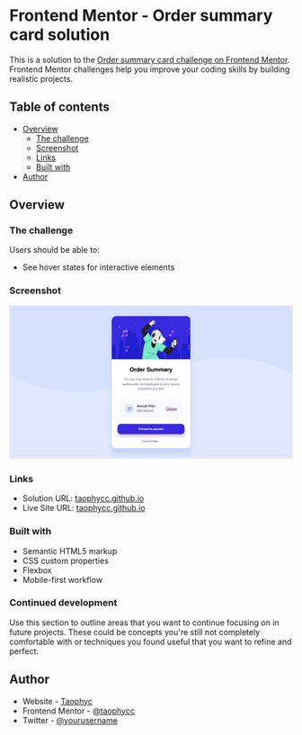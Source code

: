 # Frontend Mentor - Order summary card solution

This is a solution to the [Order summary card challenge on Frontend Mentor](https://www.frontendmentor.io/challenges/order-summary-component-QlPmajDUj). Frontend Mentor challenges help you improve your coding skills by building realistic projects. 

## Table of contents

- [Overview](#overview)
  - [The challenge](#the-challenge)
  - [Screenshot](#screenshot)
  - [Links](#links)
  - [Built with](#built-with)
- [Author](#author)

## Overview

### The challenge

Users should be able to:

- See hover states for interactive elements

### Screenshot

![Screenshot](image.png)


### Links

- Solution URL: [taophycc.github.io](https://github.com/Taophycc/Order-summary-component-card.git)
- Live Site URL: [taophycc.github.io](https://your-live-site-url.com)


### Built with

- Semantic HTML5 markup
- CSS custom properties
- Flexbox
- Mobile-first workflow

### Continued development

Use this section to outline areas that you want to continue focusing on in future projects. These could be concepts you're still not completely comfortable with or techniques you found useful that you want to refine and perfect.

## Author

- Website - [Taophyc](#)
- Frontend Mentor - [@taophycc](https://www.frontendmentor.io/profile/taophycc)
- Twitter - [@yourusername](https://www.twitter.com/taophyc_)


